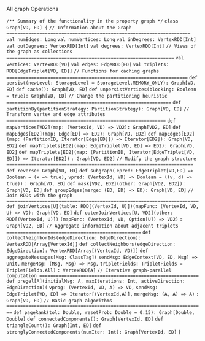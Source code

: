 All graph Operations

`/** Summary of the functionality in the property graph */`
`class Graph[VD, ED] {`
  `// Information about the Graph ===================================================================`
  `val numEdges: Long`
  `val numVertices: Long`
  `val inDegrees: VertexRDD[Int]`
  `val outDegrees: VertexRDD[Int]`
  `val degrees: VertexRDD[Int]`
  `// Views of the graph as collections =============================================================`
  `val vertices: VertexRDD[VD]`
  `val edges: EdgeRDD[ED]`
  `val triplets: RDD[EdgeTriplet[VD, ED]]`
  `// Functions for caching graphs ==================================================================`
  `def persist(newLevel: StorageLevel = StorageLevel.MEMORY_ONLY): Graph[VD, ED]`
  `def cache(): Graph[VD, ED]`
  `def unpersistVertices(blocking: Boolean = true): Graph[VD, ED]`
  `// Change the partitioning heuristic  ============================================================`
  `def partitionBy(partitionStrategy: PartitionStrategy): Graph[VD, ED]`
  `// Transform vertex and edge attributes ==========================================================`
  `def mapVertices[VD2](map: (VertexId, VD) => VD2): Graph[VD2, ED]`
  `def mapEdges[ED2](map: Edge[ED] => ED2): Graph[VD, ED2]`
  `def mapEdges[ED2](map: (PartitionID, Iterator[Edge[ED]]) => Iterator[ED2]): Graph[VD, ED2]`
  `def mapTriplets[ED2](map: EdgeTriplet[VD, ED] => ED2): Graph[VD, ED2]`
  `def mapTriplets[ED2](map: (PartitionID, Iterator[EdgeTriplet[VD, ED]]) => Iterator[ED2])`
    `: Graph[VD, ED2]`
  `// Modify the graph structure ====================================================================`
  `def reverse: Graph[VD, ED]`
  `def subgraph(`
      `epred: EdgeTriplet[VD,ED] => Boolean = (x => true),`
      `vpred: (VertexId, VD) => Boolean = ((v, d) => true))`
    `: Graph[VD, ED]`
  `def mask[VD2, ED2](other: Graph[VD2, ED2]): Graph[VD, ED]`
  `def groupEdges(merge: (ED, ED) => ED): Graph[VD, ED]`
  `// Join RDDs with the graph ======================================================================`
  `def joinVertices[U](table: RDD[(VertexId, U)])(mapFunc: (VertexId, VD, U) => VD): Graph[VD, ED]`
  `def outerJoinVertices[U, VD2](other: RDD[(VertexId, U)])`
      `(mapFunc: (VertexId, VD, Option[U]) => VD2)`
    `: Graph[VD2, ED]`
  `// Aggregate information about adjacent triplets =================================================`
  `def collectNeighborIds(edgeDirection: EdgeDirection): VertexRDD[Array[VertexId]]`
  `def collectNeighbors(edgeDirection: EdgeDirection): VertexRDD[Array[(VertexId, VD)]]`
  `def aggregateMessages[Msg: ClassTag](`
      `sendMsg: EdgeContext[VD, ED, Msg] => Unit,`
      `mergeMsg: (Msg, Msg) => Msg,`
      `tripletFields: TripletFields = TripletFields.All)`
    `: VertexRDD[A]`
  `// Iterative graph-parallel computation ==========================================================`
  `def pregel[A](initialMsg: A, maxIterations: Int, activeDirection: EdgeDirection)(`
      `vprog: (VertexId, VD, A) => VD,`
      `sendMsg: EdgeTriplet[VD, ED] => Iterator[(VertexId,A)],`
      `mergeMsg: (A, A) => A)`
    `: Graph[VD, ED]`
  `// Basic graph algorithms ========================================================================`
  `def pageRank(tol: Double, resetProb: Double = 0.15): Graph[Double, Double]`
  `def connectedComponents(): Graph[VertexId, ED]`
  `def triangleCount(): Graph[Int, ED]`
  `def stronglyConnectedComponents(numIter: Int): Graph[VertexId, ED]`
`}`
